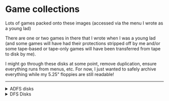 # Game collections
Lots of games packed onto these images (accessed via the menu I wrote as a young lad)

There are one or two games in there that I wrote when I was a young lad (and some games will have had their protections stripped off by me and/or some tape-based or tape-only games will have been transferred from tape to disk by me).

I might go through these disks at some point, remove duplication, ensure everything runs from menus, etc. For now, I just wanted to safely archive everything while my 5.25" floppies are still readable!

---

<details><summary>ADFS disks</summary>

## Adventures - Graphical 1
_Uses my funky old menu that I was so proud of back then :) (As do most of these disks)_
- Banjax (Robico) - _not working here for some reason_
- Bone Cruncher (Superior Software)
- Cholo (Firebird Software)
- Escape Moonbase Alpha (Micro Power)
- Exile (Superior Software / Acornsoft) - _Password system hacked by me_
- Impossible Mission (U.S. Gold)
- Labyrinth (Acornsoft)
- Last of the Free (Audiogenic Software)
- Nightshade (Ultimate Play The Game)
- Palace of Magic (Superior Software / Acornsoft)
- Ravenskull (Superior Software / Acornsoft)
- Space Adventure (Virgin Games)
- Spell Binder (Superior Software)
- Star Quake (Bubble Bus)
- Thunderstruck (Audiogenic Software)
---
## Adventures - Graphical 2
- Bug Eyes 2 (Audiogenic Software)
- Sim (Viper)
- Codename Droid (Superior Software / Acornsoft)
- Hunkidory (Bug-Byte)
- Yoyo! (Superior Software)
---
## Adventures 1
### Robico
- Escape From Enthar Seven (Robico)
- Rick Hanson (Robico)
### Superior Software
- Colditz Adventure (Superior Software)
### Others
- The Bull-Dog Runner (Model B Computing)
- Caveman Adventure (Micro Power)
- The Ferryman Awaits (Kansas City Systems)
- Island Adventure (Glengary Soft)
- The Pen and the Dark (Mosaic Publishing)
- King's Ransom (Incentive) - _Seems to be a text only version_
- Stranded (Superior Software)
- Seek (Micro Power) - _Called Venture on the disc_
---
## Adventures 2
### Abersoft
- Classic Adventure (Melbourne House)
### Epic
- Quest for the Holy Grail (Epic Adventures)
- The Wheel of Fortune (Epic Adventures)
### Micro Prime
- Mallory Manor (MAPE)
### MP Software
- Blue Dragon (MP Software)
### Program Power
- Eldorado Gold (Micro Power)
### Silversoft
- Bored of the Rings Part 1 (Silversoft Ltd) _Individual games unlike disc image at bbcmicro.co.uk_
- Bored of the Rings Part 2 (Silversoft Ltd)
- Bored of the Rings Part 3 (Silversoft Ltd)
---
## Adventures 3
- The Lord of the Rings (Melbourne House)
---
## Games - Assorted
### Breakout Games
- Breakout (Acornsoft)
- Impact (Audiogenic)
### Dig Dug Type Games
- The Mine (Micro Power)
- Mr Ee! (Micro Power)
### Fruit Machines
- Superfruit (Simonsoft)
### Defender Type Games
- Choplifter - _Looks like a pre-release (with source code) of AirLift by Superior Software - seems to be a different author though!_
- Defender [Hack] - _Extremely similar to bbcmicro.co.uk image of Super Defender [Hack]_
- Eagle's Wing (Software Invasion)
- Moon Raider (Micro Power)
- Rocket Raid (Acornsoft) - _Doesn't seem to work_
- Sky Hawk (PACE)
### Simulations
- Aviator (Acornsoft)
- Strike Force Harrier (Mirrorsoft)
- Revs (Acornsoft) - _Doesn't seem to work_
### Space Invader Games
- Space Jailer (Micro Power) - _Crashes when run but if you call the execution address after the crash it works fine_
- Star Striker (Superior Software)
- Super Invaders (Acornsoft)
- Swoop (Micro Power)
- Syncron (Superior Software)
- W.A.R. (Martech)
- Zalaga (Aardvark)
### More Invader Games
- Arcadians (Acornsoft)
- Asteroid Belt (Computer Concepts)
- Astro Blaster (HiTech)
- Bandit (Acornsoft)
- Bug Blaster (Alligata)
- Carnival [pre-release] (Acornsoft)
- Deathstar (Superior Software) - _Doesn't seem to work_
- Firetrack (Electric Dreams)
- Galaforce (Superior Software)
- Hellforce (Acornsoft)
- Electron Invaders (Micro Power) - _Called Invaders on the disc_
- Meteors (Acornsoft)
- Asteroid Belt (Computer Concepts)
- Nemesis (Micro Power)
- Positron (Micro Power)
- Robotron (Silversoft)
- Sea Lord (Bug-Byte)
- Space City (Beebug Magazine)
---
## Games - Frogger + General
### Frogger Games
- Croaker (Micro Power)
- Froglet (Argus Press)
- Hedgehog (Beebug Magazine)
- Hopper (Acornsoft)
- Leapfrog (IJK Software)
### General Games
- Mikie (Imagine)
- Painter (A&F Software)
- Tetris (Mirrorsoft)
- Sink the Bismarck (Design People Software)
- Crazy Painter (Superior Software)
- The Sentinel (Firebird Software)
- System 15000 (AVS)
- Zarm (Micro Power)
- Airbrush (Soft Hits)
- Bat and ball (Cliff Davies) - _Apparently I wrote a simple bat and ball game specifically to play against "Julian"_
- Combat Lynx (Durell)
- Harvey Headbanger (Firebird Software)
- Hunchback (Superior Software)
- Pinball Arcade (Kansas City Systems)
- Q-Man (MRM Software)
- The Real You (Collins)
- Screw Ball (MRM Software)
- Statix (Psion) - _Doesn't seem to work from menu but works when final part is *RUN - Master issue maybe_
- Tapper (U.S. Gold)
- Transistor's Revenge (Softspot)
- Free Fall (Acornsoft)
- JCB Digger (Acornsoft)
- Meteor Mission (Acornsoft)
- Snake (Acornsoft)
- Crazy Tracer (Acornsoft)
---
## Games - General
- Spaceman Sid (English Software)
- Tempest (Superior Softwar)
---
## Games - Platform and Ladders + Repton
### Platform and Ladders
- Tales of the Arabian Nights (Interceptor)
- Dare Devil Denis (Visions Software)
- Mr. Mephisto (Euro-Byte)
- Monsters (Acornsoft)
- Magic Mushrooms (Acornsoft)
- Bounty Bob Strikes Back (U.S. Gold)
- Boffin 2 (Addictive Games) - _Named Boffin in the menu_
- Boxer (Acornsoft)
- Bug Eyes (Icon) - _Doesn't seem to work - probably a BBC Master issue_
- Chuckie Egg (A&F Software) - _Doesn't work from menu as it's *RUN(NING) the wrong name - *RUN CHUCKIEEGG works fine_
- Felix Meets the Evil Weevils (Micro Power)
- Firebug (Acornsoft)
- Ghouls (Micro Power)
- Jet Power Jack (Micro Power) - _Crashed when run from menu but typing RUN then worked..._
- Donkey Kong Junior (Atarisoft)
- Manic Miner (Software Projects) - _Judging by the Flobberdob banner at loading, I would say this one was transferred to disc by me_
- Mr. Wimpy (Ocean)
- Nutcraka (Software Projects)
- Spooks and Spiders (Software Invasion)
- Vindaloo (Tynesoft)
- Wallaby (Superior Software)
### Repton-type games
- Repton 1 (Superior Software) - _Cracked and transferred to disc by me apparently - oh, the poetic skills I had as a youth_
- Repton 2 (Superior Software)
- Repton 3 (Superior Software)
- XOR (Astral Software)
---
## Games - Sports
- Brian Jacks: Superstar Challenge (Martech)
- Crazee Rider (Superior Software)
- World Cup Cricket (Copmuter Rentals) - _Called Test Cricket in the menu_
- Football Manager (Addictive Games)
- Grand Prix Construction Set (Superior Software)
- Holed Out!! (4th Dimension)
- Micro Derby (Bug-Byte) - _Called "Horse Gambling" in the menu_
- Karate Combat (Superior Software)
- Monaco (Alligata)
- Pole Position (Atarisoft)
- Racer (Beebug Magazine)
- Ski Slalom (R.H. Software)
- Snooker (Acornsoft)
- The Big KO (Tynesoft) - _This is interesting because it says it's for the Master - the bbcmicro.co.uk version displays "BBC Micro"_
- 3D Grand Prix (Software Invasion)
- Jet Boat (Software Invasion)
- Kung Fu Master (Your Computer) - _Electron version_
- Big KO Editor - _I don't think this was publised. It was written by the author of The Big KO for the designer to use_
- Pool Hall (Dynabyte)
- Soccer Manager (Micro User)
- Stock Car (Micro Power)
- Super Golf (Squirrel Software)
- Winter Olympics (Tynesoft)
- Matchday (Ocean) - _Another one apparently stripped of protection and trasnferred to disc by yours truly_
---
## Games - Strategy, Skill and Intellect
- Chess (Acornsoft)
- Animal/Vegetable/Mineral (Bourne Educational Software) - _This isn't archived at bbcmicro.co.uk_
- Backgammon (?) - _Maybe this was a type-in? I don't remember writing it myself so I don't think it's one of my own_
- Barrage (Micro Power)
- Battle Ships (?) - _Written by K.Stephenson - no idea who that is_
- White Knight Mk12 (BBC Soft)
- Chess (Computer Concepts)
- Chess (Micro Power)
- English Civil War (Red Shift)
- Four in a Row (Beebug Magazine)
- Draughts (Acornsoft)
- European Knowledge (Micro Power)
- Five Dice (Beebug Magazine)
- Where? (Micro Power) - _Called "Geography Quiz" in the menu_
- Where? (Micro Power) - _Called "Another Geography Quiz" in the menu_
- Gomoku (Cntury Communications)
- Gumshoe Logic (Megacycal Software) - _Might be called Mindbenders but it doesn't seem to be in bbcmicro.co.uk either way_
- Super Hangman (IJK Software) - _Called "hangman" in the menu_
- Super Hangman (IJK Software) - _Called "hangman" in the menu in a different folder to the one above_
- Islandia (Red Shift)
- Ludo (Statasoft)
- From Old Kent Road to Mayfair (Richard S. Ball) - _Called "Monopoly" in the menu_
- Noughts and Crosses (BBC Soft)
- Othello (?) - _Maybe this was a type-in? I don't remember writing it myself so I don't think it's one of my own_
- Beeb Patience (Century Communications) - _Looks like my school friend may have decided to claim this as his own at some point :)_
- Poker Dice (Statasoft)
- Pontoon (Superior Software)
- Sliding Letter Puzzle (Cliff Davies) - _Surprised to find this here - it was written by me for my O'Level_
- Reversi (Acornsoft)
- Othello (Beebug Magazine) - _Called "reversi" in the menu_
- Cube Master (Acornsoft) - _Called "Rubik's Cube" in the menu_
- Scrabble (Leisure Genius)
- Stokmark (Acornsoft) - _One of the two games contained in Acornsoft's Business Games_
- Telemark (Acornsoft) - _The other game contained in Acornsoft's Business Games_
- Towns of Great Britain (Bradfield School) - _Don't know how I ended up with this but it won't be in bbcmicro.co.uk for sure_
- Trivial Pursuit Genus Edition (Domark)
---
## Games 1
_This one has more games on it than are showing up in the menu - I seem to have been in the process of moving games over from DFS which is why a handful of them are expecting the executables to be in the A directory_
- Gyroscope (Melbourne House)
- Joe Blade 2 (Players) - _Called "Joe Blade" in menu - also, runs in white instead of green which may be a BeebEm or Master thing?_
- Mineshaft (Durell)
- The Last Ninja (Superior Software)
- Space Arena (Ozark Software) - _Marked as "this game is lost" at bbcmicro.co.uk_
- Tetris (Mirrorsoft)
- F14 Tomcat (Players)
- Alien Dropout (Superior Software)
- Barrage (Micro Power)
- Boffin 2 (Addictive Games) - _Called "boffin" in the menu and also doesn't work from the menu is it needs to be *RUN rather then CHAIN_
- Bruce Lee [pre-release] (Micro Power)
- Centipede (Superior Software)
- Cylon Attack (A&F Software) - _Doesn't run from menu as first part is *RUNning A.CYLON instead of CYLON_
- Dambusters (Alligata)
- Purple People Eaters (R.H. Software) - _Looks like a pre-release version of Plegaron People Eaters (written entirely in BASIC) - not in bbcmicro.co.uk_
- Exile (Superior Software) - _Whichever version this is, it was cracked by me :)_
- Flip! The Cartoon Strategy Game (Icon)
- Football Manager (Addictive Games)
- Frogger (Superior Software)
- Fruit Machine (Superior Software)
- Galaxians (Superior Software)
- Heist (Softspot) - _Doesn't run from the menu but a simple *HEIST2 will do the job_
- Invaders (IJK Software) - _Called "invader" in the menu and doesn't run from the menu - a simple *INVADER will do the trick_
- Space Invaders (Superior Software) - _Called "invaders" in the menu_
- Matchday (Ocean) - _Protection broken and transferred to disc by me!_
- Mr. Ee! (A&F Software) - _Front end seems to have been written by me! Again, needs a manual *MR-EE to actually play the game_
- Positron (Micro Power) - _Another one expecting the main game to be in the A directory_
- Slidey (?) - _If I had to guess, I would say this was something I was working on. It's asking for a screen file to load at 3000 and it then shuffles the screen_
- Snapper (Acornsoft) - Another one waiting for me to sort the directories out - does work but needs manual poking_
- Space Fighter (Superior Software)
---
## Games 2
### Breakout Games`
- Breakout (Acornsoft)
### Dig Dug type games
- Mr Ee (A&F Software)
### Fruit Machines
- Superfruit (Simonsoft)
### Indefinable games
- Airbrush (Soft Hits)
- Bat and Ball
- Hunchback (Superior Software)
- Painter (A&F Software)
- The Real You (Collins)
- Tetris (Mirrorsoft)
### Scramble type games
- Defender [Hack] - _Extremely similar to bbcmicro.co.uk image of Super Defender [Hack]_
- Eagle's Wing (Software Invasion)
- Moon Raider (Micro Power)
- Rocket Raid (Acornsoft) - _Doesn't seem to work_
- Choplifter - _Looks like a pre-release (with source code) of AirLift by Superior Software - seems to be a different author though!_
### Shooting Games
- Airwolf (Elite)
- Cylon Attack (A&F Software)
- Dogfight (Opus)
- Dragon Rider (Salamander)
- Liberator (Gemini Games)
- Missile Base (Acornsoft) - _Doesn't seem to be working_
- Plan B (Bug-Byte)
- Cowboy Shootout (Micro Power)
- 3D Space Ranger (Microbyte)
- Starship Command (Acornsoft)
- Star Swarm (Acornsoft)
- Star Wars (Domark)
- Stratobomber (IJK Software)
- Thrust (Superior Software)
- Vtol (?) - _I suspect this is a demo that was never completed but am not sure - no sign of it on bbcmicro.co.uk_
- Web Runner (Alligata)
- The Wizard (Quicksilva)
### Simulations
- Aviator (Acornsoft)
- Revs 5 Tracks (Acornsoft)
### Space Invaders
- Meteors (Acornsoft)
---
## Games 3
### PlatLadder
Looks like I was in the middle of hacking Frak onto disc!
### Strategy
- Sink the Bismarck (Design People Software)
- System 15000 (AVS)
---
## Games 4
### Arcade Games
- Star Wars (Domark)
- Tetris (Mirrorsoft)
- Thrust (Superior Software)
- Plan B (Bug-Byte)
- Vtol (?) - _I suspect this is a demo that was never completed but am not sure - no sign of it on bbcmicro.co.uk_
### Graphical adventures
- Cholo (Firebird Software)
- Spell Binder (Superior Software)
- Boffin 2 (Addictive Games)
- Exile (Superior Software / Acornsoft) - _Password system hacked by me_
- Last of the Free (Audiogenic Software)
### Leisure games
- Superfruit (Simonsoft)
### Sport
- Racer (Beebug Magazine)
- Holed Out!! (4th Dimension)
- Crazee Rider (Superior Software)
### Strategy
- Chess (Micro Power)
- Sliding Letter Puzzle (Cliff Davies) _Looks like one I wrote for my O' Level - I wonder if any others of mine are strewn randomly around)_
### Shoot 'em ups
- Galaforce (Superior Software)
---
## Games 5
### Maze Games
- 3D Maze (IJK Software)
- Beeb Maze (Beebug Magazine)
- Kremlin (Doctor Soft)
- Acornsoft Maze (Acornsoft)
### Pacman type games
- Bumble Bee (Micro Power)
- Crypt Capers (Software Projects)
- Munchyman (Micro Power)
- Snapper (Acornsoft) - _Called "Pacman" in the menu - probably because it's the 1982 version that actually looks like Pacman_
- Saloon Sally (Psion)
- Christmas Antics (Beebug Magazine) - _Called "Santa" in the menu_
- Snapper (Acornsoft)
### Shoot it if it moves
- Airwolf (Elite)
- 3D Bomb Alley (Software Invasion)
- Bomber (Beebug Magazine)
- City Defence (Bug-Byte)
- Commando (Elite)
- Cylon Attack (A&F Software)
- Dogfight (Opus)
- Dragon Rider (Salamander)
- Fortress (Pace)
- Liberator (Gemini)
- Missile Base (Acornsoft) - _Doesn't seem to work_
- Missiles (E. Mayer) - _I'm pretty sure this was made by my awesome maths teacher at secondary school_
- Plan B (Bug-Byte)
- Raid Over Moscow (U.S. Gold)
- Cowboy Shootout (Micro Power)
- 3D Space Ranger (Microbyte)
- Starship Command (Acornsoft)
- Star Swarm (Acornsoft)
### More wild Blasting
- Cybertron Mission (Micro Power)
- Star Wars (Domark)
- Stratobomber (IJK Software)
- Thrust (Superior Software) 
- Vtol (?) - _I suspect this is a demo that was never completed but am not sure - no sign of it on bbcmicro.co.uk_
- Web Runner (Alligata)
- The Wizard (Quicksilva)
### Star Trek type games
- Star Force Seven (Bug-Byte)
- Timetrek (Micro Power)

## 6
### Bridge
- Colossus 4 Bridge (CDS Software) `*DIR BRIDGE` `CHAIN "BRIDGE"`
### PennyMore
- Not a Penny More, Not a Penny Less (Domark) `*DIR PENNYMORE` `CHAIN "A"`
### TrivPurs
- Trivial Pursuit II - A New Beginning (Domark) `*DIR TRIVPURS` `CHAIN "LOADER"` - _Doesn't seem to be on bbcmicro.co.uk_

</details>

<details><summary>DFS Disks</summary>
&nbsp
  
- Micro User and Impact Software Happy Christmas

</details>
